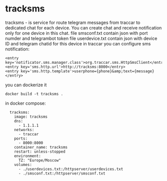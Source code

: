 # tracksms
tracksms - is service for route telegram messages from traccar to dedicated chat for each device. You can create chat and receive notification only for one device in this chat.
file smsconf.txt contain json with port numder and telegrambot token
file userdevice.txt contain json with device ID and telegram chatid for this device
in traccar you can configure sms notification:
```
<entry key='notificator.sms.manager.class'>org.traccar.sms.HttpSmsClient</entry>
<entry key='sms.http.url'>http://tracksms:8000</entry>
<entry key='sms.http.template'>userphone={phone}&amp;text={message}</entry>
```

you can dockerize it
```
docker build -t tracksms .
```

in docker compose:
```
  tracksms:
    image: tracksms
    dns:
      - 1.1.1.1
    networks:
      - traccar
    ports:
      - 8000:8000
    container_name: tracksms
    restart: unless-stopped
    environment:
      TZ: "Europe/Moscow"
    volumes:
      - ./userdevices.txt:/httpserver/userdevices.txt
      - ./smsconf.txt:/httpserver/smsconf.txt
```
